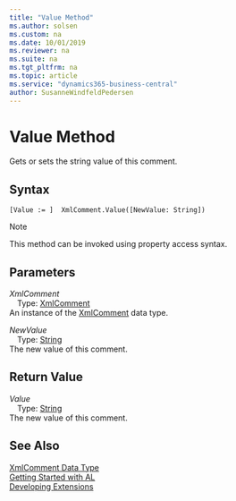 ```yaml
---
title: "Value Method"
ms.author: solsen
ms.custom: na
ms.date: 10/01/2019
ms.reviewer: na
ms.suite: na
ms.tgt_pltfrm: na
ms.topic: article
ms.service: "dynamics365-business-central"
author: SusanneWindfeldPedersen
---
```

[//]: # (START>DO_NOT_EDIT)
[//]: # (IMPORTANT:Do not edit any of the content between here and the END>DO_NOT_EDIT.)
[//]: # (Any modifications should be made in the .xml files in the ModernDev repo.)
# Value Method
Gets or sets the string value of this comment.


## Syntax
```
[Value := ]  XmlComment.Value([NewValue: String])
```
> [!NOTE]  
> This method can be invoked using property access syntax.  
## Parameters
*XmlComment*  
&emsp;Type: [XmlComment](xmlcomment-data-type.md)  
An instance of the [XmlComment](xmlcomment-data-type.md) data type.  

*NewValue*  
&emsp;Type: [String](../string/string-data-type.md)  
The new value of this comment.  


## Return Value
*Value*  
&emsp;Type: [String](../string/string-data-type.md)  
The new value of this comment.  


[//]: # (IMPORTANT: END>DO_NOT_EDIT)
## See Also
[XmlComment Data Type](xmlcomment-data-type.md)  
[Getting Started with AL](../../devenv-get-started.md)  
[Developing Extensions](../../devenv-dev-overview.md)